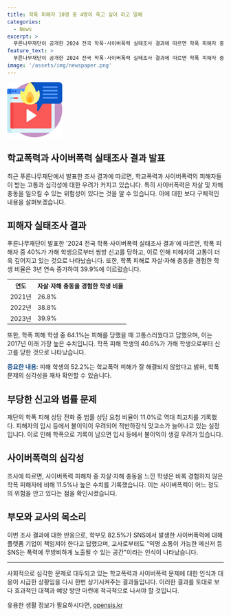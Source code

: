 ```yaml
---
title: 학폭 피해자 10명 중 4명이 죽고 싶어 라고 말해
categories:
  - News
excerpt: >
  푸른나무재단이 공개한 2024 전국 학폭·사이버폭력 실태조사 결과에 따르면 학폭 피해자 중 4명 중 1명이 자살·자해 충동을 경험했으며, 피해자의 고통이 더 깊어지고 있는 것으로 나타났다. 조사 결과에 따르면 가해 학생으로부터 쌍방 신고를 당하는 등 문제가 증가하고 있으며, 사이버폭력을 당한 학생들은 자살·자해 충동을 느낀 비율이 높게 나타났다. 학부모들과 교사들은 SNS 플랫폼 기업의 책임을 강화해야 한다는 목소리를 내며, SNS의 폭력 노출 가능성에 대한 운영 기관의 인식을 강조했다.
feature_text: >
  푸른나무재단이 공개한 2024 전국 학폭·사이버폭력 실태조사 결과에 따르면 학폭 피해자 중 4명 중 1명이 자살·자해 충동을 경험했으며, 피해자의 고통이 더 깊어지고 있는 것으로 나타났다. 조사 결과에 따르면 가해 학생으로부터 쌍방 신고를 당하는 등 문제가 증가하고 있으며, 사이버폭력을 당한 학생들은 자살·자해 충동을 느낀 비율이 높게 나타났다. 학부모들과 교사들은 SNS 플랫폼 기업의 책임을 강화해야 한다는 목소리를 내며, SNS의 폭력 노출 가능성에 대한 운영 기관의 인식을 강조했다.
image: '/assets/img/newspaper.png'
---
```


<p><img src="/assets/img/news.png" alt="rentncar 속보" /></p>

<h2 data-ke-size="size36">학교폭력과 사이버폭력 실태조사 결과 발표</h2>

<p data-ke-size="size16">최근 푸른나무재단에서 발표한 조사 결과에 따르면, 학교폭력과 사이버폭력의 피해자들이 받는 고통과 심각성에 대한 우려가 커지고 있습니다. 특히 사이버폭력은 자살 및 자해 충동을 일으킬 수 있는 위험성이 있다는 것을 알 수 있습니다. 이에 대한 보다 구체적인 내용을 살펴보겠습니다.</p>

<h2 data-ke-size="size26">피해자 실태조사 결과</h2>

<p data-ke-size="size16">푸른나무재단이 발표한 '2024 전국 학폭·사이버폭력 실태조사 결과'에 따르면, 학폭 피해자 중 40%가 가해 학생으로부터 쌍방 신고를 당하고, 이로 인해 피해자의 고통이 더욱 깊어지고 있는 것으로 나타났습니다. 또한, 학폭 피해로 자살·자해 충동을 경험한 학생 비율은 3년 연속 증가하여 39.9%에 이르렀습니다.</p>

<table>
    <tr>
        <th>연도</th>
        <th>자살·자해 충동을 경험한 학생 비율</th>
    </tr>
    <tr>
        <td>2021년</td>
        <td>26.8%</td>
    </tr>
    <tr>
        <td>2022년</td>
        <td>38.8%</td>
    </tr>
    <tr>
        <td>2023년</td>
        <td>39.9%</td>
    </tr>
</table>

<p data-ke-size="size16">또한, 학폭 피해 학생 중 64.1%는 피해를 당했을 때 고통스러웠다고 답했으며, 이는 2017년 이래 가장 높은 수치입니다. 학폭 피해 학생의 40.6%가 가해 학생으로부터 신고를 당한 것으로 나타났습니다.</p>

<p><b><span style="color: #1a5490;">중요한 내용</span></b>: 피해 학생의 52.2%는 학교폭력 피해가 잘 해결되지 않았다고 밝혀, 학폭 문제의 심각성을 재차 확인할 수 있습니다.</p>

<h2 data-ke-size="size26">부당한 신고와 법률 문제</h2>

<p data-ke-size="size16">재단의 학폭 피해 상담 전화 중 법률 상담 요청 비율이 11.0%로 역대 최고치를 기록했다. 피해자의 입시 등에서 불이익이 우려되어 적반하장식 맞고소가 늘어나고 있는 실정입니다. 이로 인해 학폭으로 기록이 남으면 입시 등에서 불이익이 생길 우려가 있습니다.</p>

<h2 data-ke-size="size26">사이버폭력의 심각성</h2>

<p data-ke-size="size16">조사에 따르면, 사이버폭력 피해자 중 자살·자해 충동을 느낀 학생은 비록 경험하지 않은 학폭 피해자에 비해 11.5%나 높은 수치를 기록했습니다. 이는 사이버폭력이 어느 정도의 위험을 안고 있다는 점을 확인시켰습니다.</p>

<h2 data-ke-size="size26">부모와 교사의 목소리</h2>

<p data-ke-size="size16">이번 조사 결과에 대한 반응으로, 학부모 82.5%가 SNS에서 발생한 사이버폭력에 대해 플랫폼 기업이 책임져야 한다고 답했으며, 교사로부터도 "익명 소통이 가능한 메신저 등 SNS는 폭력에 무방비하게 노출될 수 있는 공간"이라는 인식이 나타났습니다.</p>

<hr data-ke-size="size16">

<p data-ke-size="size16">사회적으로 심각한 문제로 대두되고 있는 학교폭력과 사이버폭력 문제에 대한 인식과 대응이 시급한 상황임을 다시 한번 상기시켜주는 결과들입니다. 이러한 결과를 토대로 보다 효과적인 대책과 예방 방안 마련에 적극적으로 나서야 할 것입니다.</p>
유용한 생활 정보가 필요하시다면, <a href="https://opensis.kr" rel="dofollow">opensis.kr</a>


